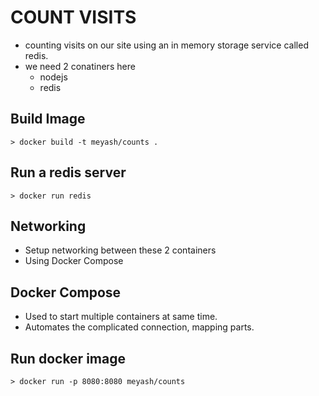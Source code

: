 # COUNT VISITS

- counting visits on our site using an in memory storage service called redis.
- we need 2 conatiners here
  - nodejs
  - redis

## Build Image

```
> docker build -t meyash/counts .
```

## Run a redis server

```
> docker run redis
```

## Networking

- Setup networking between these 2 containers
- Using Docker Compose

## Docker Compose

- Used to start multiple containers at same time.
- Automates the complicated connection, mapping parts.

## Run docker image

```
> docker run -p 8080:8080 meyash/counts
```
